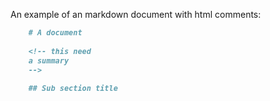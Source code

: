 <!-- Generated Document do not edit! -->

An example of an markdown document with html comments:

```markdown
    # A document
    
    <!-- this need
    a summary
    -->
    
    ## Sub section title
```

<!-- Generated Document do not edit! -->
